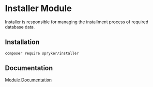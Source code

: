 # Installer Module

Installer is responsible for managing the installment process of required database data.

## Installation

```
composer require spryker/installer
```

## Documentation

[Module Documentation](https://academy.spryker.com/developing_with_spryker/module_guide/modules.html)
